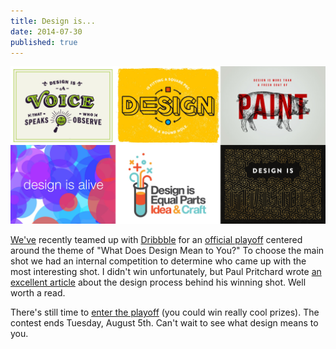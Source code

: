 ```yaml
---
title: Design is...
date: 2014-07-30
published: true
---
```


![](./design-is.jpg)

[We've][Shopify] recently teamed up with [Dribbble][Dribbble] for an [official playoff][Playoff] centered around the theme of "What Does Design Mean to You?" To choose the main shot we had an internal competition to determine who came up with the most interesting shot. I didn't win unfortunately, but Paul Pritchard wrote [an excellent article][Paul's article] about the design process behind his winning shot. Well worth a read.

There's still time to [enter the playoff][Playoff] (you could win really cool prizes). The contest ends Tuesday, August 5th. Can't wait to see what design means to you.

[Shopify]: http://shopify.com
[Dribbble]: http://dribbble.com
[Playoff]: https://dribbble.com/shots/1650934-Design-is-Official-Shopify-Dribbble-Playoff/rebounds
[Paul]: https://twitter.com/paulpritchard
[Paul's article]: http://shopifypartnerblog.myshopify.com/blogs/blog/15409119-what-does-design-mean-to-you-enter-shopify-dribbble-s-design-contest
